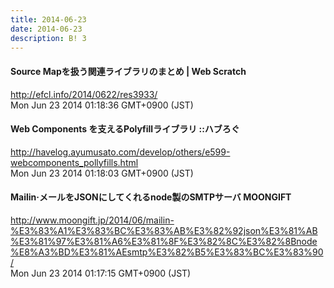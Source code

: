 ```yaml
---
title: 2014-06-23
date: 2014-06-23
description: B! 3
---
```


####                 Source Mapを扱う関連ライブラリのまとめ | Web Scratch            
http://efcl.info/2014/0622/res3933/<br>
Mon Jun 23 2014 01:18:36 GMT+0900 (JST)<br>


#### Web Components を支えるPolyfillライブラリ ::ハブろぐ
http://havelog.ayumusato.com/develop/others/e599-webcomponents_pollyfills.html<br>
Mon Jun 23 2014 01:18:03 GMT+0900 (JST)<br>


#### Mailin·メールをJSONにしてくれるnode製のSMTPサーバ MOONGIFT
http://www.moongift.jp/2014/06/mailin-%E3%83%A1%E3%83%BC%E3%83%AB%E3%82%92json%E3%81%AB%E3%81%97%E3%81%A6%E3%81%8F%E3%82%8C%E3%82%8Bnode%E8%A3%BD%E3%81%AEsmtp%E3%82%B5%E3%83%BC%E3%83%90/<br>
Mon Jun 23 2014 01:17:15 GMT+0900 (JST)<br>


